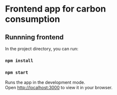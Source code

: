 # Frontend app for carbon consumption

## Runnning frontend

In the project directory, you can run:

### `npm install`

### `npm start`

Runs the app in the development mode.\
Open [http://localhost:3000](http://localhost:3000) to view it in your browser.
